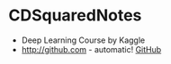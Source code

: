 # CDSquaredNotes
* Deep Learning Course by Kaggle 
* http://github.com - automatic!
[GitHub](http://github.com)
